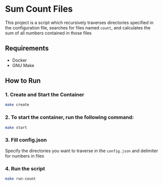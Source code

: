 # Sum Count Files

This project is a script which recursively traverses directories specified in the configuration file, searches for files named `count`, and calculates the sum of all numbers contained in those files

## Requirements

- Docker
- GNU Make

## How to Run

### 1. Create and Start the Container

```bash
make create
```

### 2. To start the container, run the following command:

```bash
make start
```

### 3. Fill config.json
Specify the directories you want to traverse in the `config.json` and delimiter for numbers in files

### 4. Run the script
```bash
make run-count
```